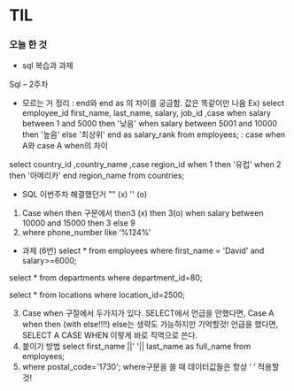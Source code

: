 # TIL
### 오늘 한 것 

- sql 복습과 과제

Sql – 2주차
-	모르는 거 정리 
: end와 end as 의 차이를 궁금함. 값은 똑같이만 나옴
Ex) select employee_id first_name, last_name, salary, job_id
        ,case when salary between 1 and 5000 then '낮음'
              when salary between 5001 and 10000 then '높음'
              else '최상위'
        end as salary_rank
from employees;
: case when A와 case A when의 차이 


select country_id
    ,country_name
    ,case region_id when 1 then '유럽'
                    when 2 then '아메리카'
    end region_name
from countries;

-	SQL 이번주차 해결했던거
"" (x) '' (o)
1.	Case when then 구문에서 then3 (x) then 3(o) 
when salary between 10000 and 15000 then 3 
else 9
2.	where phone_number like ‘%124%’
-	과제 (6번) 
  select * from employees
where first_name = 'David'
and salary>=6000;

select * from departments
where department_id=80;

select * from locations
where location_id=2500;

3.	Case when 구절에서 두가지가 있다. 
SELECT에서 언급을 안했다면, Case A when then (with else!!!!)
else는 생략도 가능하지만 기억할것!
언급을 했다면, SELECT A CASE WHEN 이렇게 바로 직역으로 쓴다.  
4.	붙이기 방법 
select first_name ||' '|| last_name as full_name from employees;
5.	where postal_code='1730'; where구문을 쓸 때 데이터값들은 항상 ‘ ‘ 적용할것!


